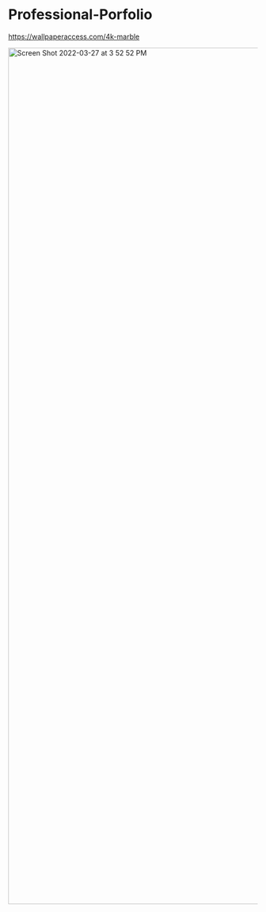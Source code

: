 # Professional-Porfolio
https://wallpaperaccess.com/4k-marble

<img width="1728" alt="Screen Shot 2022-03-27 at 3 52 52 PM" src="https://user-images.githubusercontent.com/99776016/160302644-746694f8-6031-4a9d-a77e-1d3a620c956f.png">
